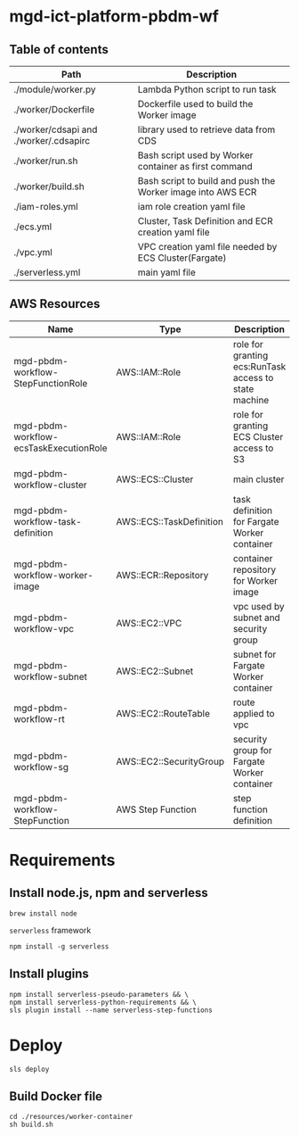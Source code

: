 # mgd-ict-platform-pbdm-wf

## Table of contents

| Path | Description |
| ------------- | ------------- |
| ./module/worker.py  | Lambda Python script to run task |
| ./worker/Dockerfile | Dockerfile used to build the Worker image |
| ./worker/cdsapi and  ./worker/.cdsapirc | library used to retrieve data from CDS |
| ./worker/run.sh  | Bash script used by Worker container as first command |
| ./worker/build.sh  | Bash script to build and push the Worker image into AWS ECR |
| ./iam-roles.yml  | iam role creation yaml file |
| ./ecs.yml  | Cluster, Task Definition and ECR creation yaml file |
| ./vpc.yml  | VPC creation yaml file needed by ECS Cluster(Fargate) |
| ./serverless.yml  | main yaml file |



## AWS Resources

| Name | Type | Description | File |
| ------------- | ------------- | ------------- | ------------- |
| mgd-pbdm-workflow-StepFunctionRole | AWS::IAM::Role | role for granting ecs:RunTask access to state machine | iam-role.yml |
| mgd-pbdm-workflow-ecsTaskExecutionRole | AWS::IAM::Role | role for granting ECS Cluster access to S3 | iam-role.yml |
| mgd-pbdm-workflow-cluster| AWS::ECS::Cluster | main cluster | ecs.yml |
| mgd-pbdm-workflow-task-definition | AWS::ECS::TaskDefinition | task definition for Fargate Worker container | ecs.yml |
| mgd-pbdm-workflow-worker-image | AWS::ECR::Repository | container repository for Worker image | ecs.yml |
| mgd-pbdm-workflow-vpc | AWS::EC2::VPC | vpc used by subnet and security group | vpc.yml |
| mgd-pbdm-workflow-subnet | AWS::EC2::Subnet | subnet for Fargate Worker container | vpc.yml |
| mgd-pbdm-workflow-rt | AWS::EC2::RouteTable | route applied to vpc | vpc.yml |
| mgd-pbdm-workflow-sg | AWS::EC2::SecurityGroup | security group for Fargate Worker container | vpc.yml |
| mgd-pbdm-workflow-StepFunction | AWS Step Function | step function definition | stepFunctions.yml |

# Requirements
## Install node.js, npm and serverless
```
brew install node
```
`serverless` framework
```
npm install -g serverless
```

## Install plugins
```
npm install serverless-pseudo-parameters && \
npm install serverless-python-requirements && \
sls plugin install --name serverless-step-functions

```


# Deploy
```
sls deploy
```

## Build Docker file
```
cd ./resources/worker-container
sh build.sh
```